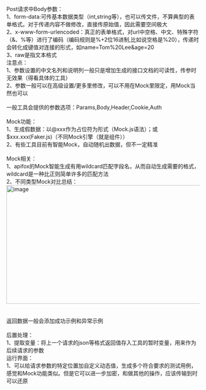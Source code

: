 Post请求中Body参数：<br>
1、form-data:可传基本数据类型（int,string等），也可以传文件，不算典型的表单格式。对于传递内容不做修改，直接传原始值，因此需要空间极大<br>
2、x-www-form-urlencoded：真正的表单格式，对url中空格、中文、特殊字符（&、%等）进行了编码（编码规则是%+2位16进制,比如说空格是%20），传递时会转化成键值对连接的形式，如name=Tom%20Lee&age=20<br>
3、raw是指文本格式<br>
注意点：<br>
1、参数设置的中文名列和说明列一般只是增加生成的接口文档的可读性，传参时无效果（得看具体的工具）<br>
2、参数一般可以在高级设置/更多里修改，可以不用在Mock里限定，用Mock当然也可以<br>
<br>
一般工具会提供的参数选项：Params,Body,Header,Cookie,Auth<br>
<br>
Mock功能：<br>
1、生成假数据：以@xxx作为占位符为形式（Mock.js语法）；或$xxx.xxx(Faker.js)（不同Mock引擎（就是组件））<br>
2、有些工具目前有智能Mock，自动随机出数据，但不一定精准<br>
<br>
Mock相关：<br>
1、apifox的Mock智能生成有用wildcard匹配字段名，从而自动生成需要的格式，wildcard是一种比正则简单许多的匹配方法<br>
2、不同类型Mock对比总结：<br>
<img width="1105" height="310" alt="image" src="https://github.com/user-attachments/assets/bb775e8d-ff67-4511-9af6-3203fd57cdd6" /><br>
<br>
<br>
返回数据一般会添加成功示例和异常示例<br>
<br>
后置处理：<br>
1、提取变量：将上一个请求的json等格式返回值存入工具的暂时变量，用来作为后续请求的参数<br>
运行界面：<br>
1、可以给请求参数的特定位置加自定义动态值，生成多个符合要求的测试用例，感觉和Mock功能类似。但是它可以进一步加密，和做其他的操作，应该传输到时可以还原
